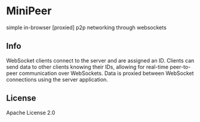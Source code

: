 
# MiniPeer

simple in-browser [proxied] p2p networking through websockets

## Info

WebSocket clients connect to the server and are assigned an ID.
Clients can send data to other clients knowing their IDs, allowing
for real-time peer-to-peer communication over WebSockets. Data is proxied
between WebSocket connections using the server application.

## License

Apache License 2.0
